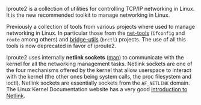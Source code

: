 Iproute2 is a collection of utilities for controlling TCP/IP networking in Linux. It is the new recommended toolkit to manage networking in Linux.

Previously a collection of tools from various projects where used to manage networking in Linux. In particular those from the [net-tools](https://net-tools.sourceforge.io/) (`ifconfig` and `route` among others) and [bridge-utils](https://git.kernel.org/pub/scm/network/bridge/bridge-utils.git/) (`brctl`) projects. The use of all this tools is now deprecated in favor of iproute2.

Iproute2 uses internally **netlink sockets** ([man](https://man7.org/linux/man-pages/man7/netlink.7.html)) to communicate with the kernel for all the networking management tasks. Netlink sockets are one of the four mechanisms offered by the kernel that allow userspace to interact with the kernel (the other ones being system calls, the proc filesystem and ioctl). Netlink sockets are essentially sockets from the `AF_NETLINK` domain. The Linux Kernel Documentation website has a very good [introduction to Netlink](https://docs.kernel.org/next/userspace-api/netlink/intro.html).